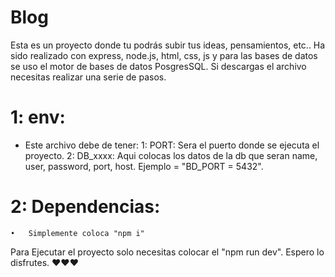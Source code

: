# Blog
Esta es un proyecto donde tu podrás subir tus ideas, pensamientos, etc..
Ha sido realizado con express, node.js, html, css, js y para las bases de datos se uso el motor de bases de datos PosgresSQL. Si descargas el archivo necesitas realizar una serie de pasos.

# 1: env:
  - Este archivo debe de tener: 
     1:	PORT: Sera el puerto donde se ejecuta el proyecto.
     2:	DB_xxxx: Aqui colocas los datos de la db que seran name, user, password, port, host. Ejemplo = "BD_PORT = 5432".
# 2: Dependencias:
    •	Simplemente coloca "npm i"

Para Ejecutar el proyecto solo necesitas colocar el "npm run dev". Espero lo disfrutes. ❤️❤️❤️
